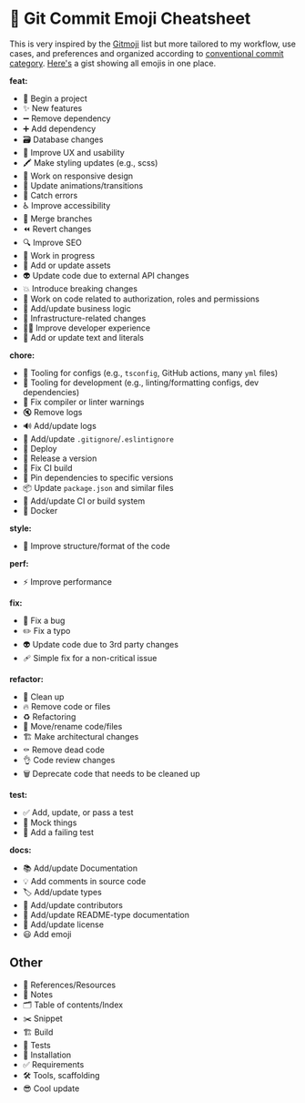 # 📝 Git Commit Emoji Cheatsheet

This is very inspired by the [Gitmoji](https://gitmoji.dev/) list but more tailored to my workflow, use cases, and preferences and organized according to [conventional commit category](https://karma-runner.github.io/0.10/dev/git-commit-msg.html). [Here's](https://gist.github.com/rxaviers/7360908) a gist showing all emojis in one place.

**feat:**
- 🎉 Begin a project
- ✨ New features
- ➖ Remove dependency
- ➕ Add dependency
- 🗃️ Database changes
- 🚸 Improve UX and usability
- 🖍 Make styling updates (e.g., scss)
- 📱 Work on responsive design
- 💫 Update animations/transitions
- 🥅 Catch errors
- ♿️ Improve accessibility
- 🔀 Merge branches
- ⏪️ Revert changes
- 🔍️ Improve SEO
- 🚧 Work in progress
- 🍱 Add or update assets
- 👽️ Update code due to external API changes
- 💥 Introduce breaking changes
- 🛂 Work on code related to authorization, roles and permissions
- 👔 Add/update business logic
- 🧱 Infrastructure-related changes
- 🧑‍💻 Improve developer experience
- 💬 Add or update text and literals

**chore:**
- 🔧 Tooling for configs (e.g., `tsconfig`, GitHub actions, many `yml` files)
- 🔨 Tooling for development (e.g., linting/formatting configs, dev dependencies)
- 🚨 Fix compiler or linter warnings
- 🔇 Remove logs
- 🔊 Add/update logs
- 🙈 Add/update `.gitignore`/`.eslintignore`
- 🚀 Deploy
- 🔖 Release a version
- 💚 Fix CI build
- 📌 Pin dependencies to specific versions
- 📦 Update `package.json` and similar files
- 👷 Add/update CI or build system
- 🐳 Docker

**style:**
- 🎨 Improve structure/format of the code

**perf:**
- ⚡️ Improve performance

**fix:**
- 🐛 Fix a bug
- ✏️ Fix a typo
- 👽️ Update code due to 3rd party changes
- 🩹 Simple fix for a non-critical issue

**refactor:**
- 🧼 Clean up
- 🔥 Remove code or files
- ♻️ Refactoring
- 🚚 Move/rename code/files
- 🏗️ Make architectural changes
- ⚰️ Remove dead code
- 👌 Code review changes
- 🗑️ Deprecate code that needs to be cleaned up

**test:**
- ✅ Add, update, or pass a test
- 🤡 Mock things
- 🧪 Add a failing test

**docs:**
- 📚 Add/update Documentation
- 💡 Add comments in source code
- 🏷️ Add/update types
- 👥 Add/update contributors
- 📝 Add/update README-type documentation
- 📄 Add/update license
- 😃 Add emoji

## Other
- 📙 References/Resources
- 📓 Notes
- 🗂️ Table of contents/Index
- ✂️ Snippet
- 🏗️ Build
- 🧪 Tests
- 💾 Installation
- ✅ Requirements
- 🛠️ Tools, scaffolding
- 😎 Cool update
